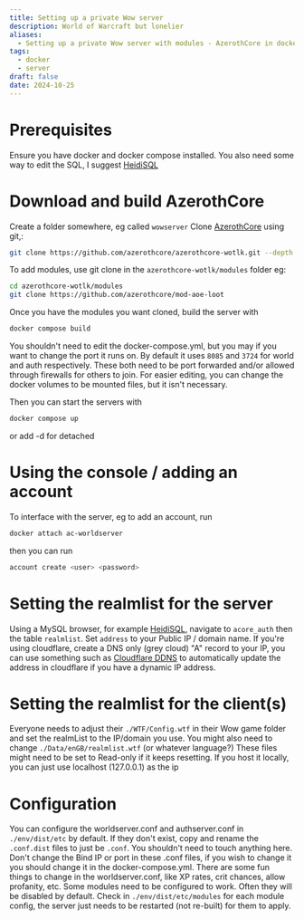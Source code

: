```yaml
---
title: Setting up a private Wow server
description: World of Warcraft but lonelier
aliases:
  - Setting up a private Wow server with modules - AzerothCore in docker
tags:
  - docker
  - server
draft: false
date: 2024-10-25
---
```

# Prerequisites
Ensure you have docker and docker compose installed. You also need some way to edit the SQL, I suggest [HeidiSQL](github.com/HeidiSQL/HeidiSQL)

# Download and build AzerothCore
Create a folder somewhere, eg called `wowserver`
Clone [AzerothCore](https://github.com/azerothcore/azerothcore-wotlk) using git,:
```bash
git clone https://github.com/azerothcore/azerothcore-wotlk.git --depth 1
```
To add modules, use git clone in the `azerothcore-wotlk/modules` folder
eg: 
```bash
cd azerothcore-wotlk/modules
git clone https://github.com/azerothcore/mod-aoe-loot
```

Once you have the modules you want cloned, build the server with
```bash
docker compose build
```

You shouldn't need to edit the docker-compose.yml, but you may if you want to change the port it runs on. By default it uses `8085` and `3724` for world and auth respectively. These both need to be port forwarded and/or allowed through firewalls for others to join. 
For easier editing, you can change the docker volumes to be mounted files, but it isn't necessary.

Then you can start the servers with
```bash
docker compose up
```
or add -d for detached
# Using the console / adding an account
To interface with the server, eg to add an account, run
```bash
docker attach ac-worldserver
```
then you can run 
```bash
account create <user> <password>
```

# Setting the realmlist for the server
Using a MySQL browser, for example [HeidiSQL](github.com/HeidiSQL/HeidiSQL), navigate to `acore_auth` then the table `realmlist`. Set `address` to your Public IP / domain name.
If you're using cloudflare, create a DNS only (grey cloud) "A" record to your IP, you can use something such as [Cloudflare DDNS](https://github.com/timothymiller/cloudflare-ddns) to automatically update the address in cloudflare if you have a dynamic IP address.

# Setting the realmlist for the client(s)
Everyone needs to adjust their `./WTF/Config.wtf` in their Wow game folder and set the realmList to the IP/domain you use.
You might also need to change `./Data/enGB/realmlist.wtf` (or whatever language?)
These files might need to be set to Read-only if it keeps resetting.
If you host it locally, you can just use localhost (127.0.0.1) as the ip

# Configuration
You can configure the worldserver.conf and authserver.conf in `./env/dist/etc` by default. If they don't exist, copy and rename the `.conf.dist` files to just be `.conf`.
You shouldn't need to touch anything here. Don't change the Bind IP or port in these .conf files, if you wish to change it you should change it in the docker-compose.yml.
There are some fun things to change in the worldserver.conf, like XP rates, crit chances, allow profanity, etc.
Some modules need to be configured to work. Often they will be disabled by default.
Check in `./env/dist/etc/modules` for each module config, the server just needs to be restarted (not re-built) for them to apply. 